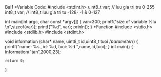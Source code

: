 Bai1
*Variable
Code:
#include <stdint.h>
uint8_t var; // luu gia tri tru 0-255 
int8_t var; // int8_t luu gia tri tu -128- -1 & 0-127

int main(int argc, char const *argv[])
{
var=300;
printf("size of variable %lu \n",sizeof(var));
printf("%d", var);
prinln();
}
*Function
#include <stdio.h>
#include <stdlib.h>
#include <stdint.h>

void information (char* name, uint8_t id,uint8_t tuoi /*parameter*/)
{
    printf("name: %s , id: %d, tuoi: %d ",name,id,tuoi);
}
int main()
{
    information("tan",2000,23);

    return 0;
}
